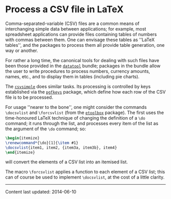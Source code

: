 # Process a CSV file in LaTeX




Comma-separated-variable (CSV) files are a common means of
interchanging simple data between applications; for example, most
spreadsheet applications can provide files containing tables of
numbers with commas between them.  One can envisage these tables as
''LaTeX tables'', and the packages to process them all provide
table generation, one way or another.


For rather a long time, the canonical tools for dealing with such
files have been those provided in the [`datatool`](http://ctan.org/pkg/datatool) bundle;
packages in the bundle allow the user to write procedures to process
numbers, currency amounts, names, etc., and to display them in tables
(including pie charts).


The [`csvsimple`](http://ctan.org/pkg/csvsimple) does similar tasks.  Its processing is
controlled by keys established via the [`pgfkeys`](http://ctan.org/pkg/pgfkeys) package,
which define how each row of the CSV file is to be processed.


For usage ''nearer to the bone'', one might consider the commands
`\docsvlist` and `\forcsvlist` (from the [`etoolbox`](http://ctan.org/pkg/etoolbox)
package).  The first uses the time-honoured LaTeX technique of
changing the definition of a `\do` command; it runs through the
list, and processes every item of the list as the argument of the
`\do` command; so:
```latex
\begin{itemize}
\renewcommand*{\do}[1]{\item #1}
\docsvlist{item1, item2, {item3a, item3b}, item4}
\end{itemize}
```
will convert the elements of a CSV list into an itemised list.


The macro `\forcsvlist` applies a function to each element of a
CSV list; this can of course be used to implement
`\docsvlist`, at the cost of a little clarity.









----
Content last updated: 2014-06-10
